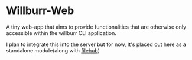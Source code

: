 # Willburr-Web

A tiny web-app that aims to provide functionalities that are otherwise only accessible within the willburr CLI application.

I plan to integrate this into the server but for now, It's placed out here as a standalone module(along with [filehub](https://github.com/MannyWeeb/filehub))